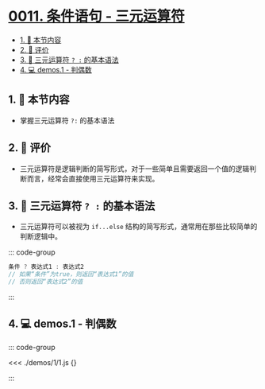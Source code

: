 # [0011. 条件语句 - 三元运算符](https://github.com/Tdahuyou/TNotes.javascript/tree/main/notes/0011.%20%E6%9D%A1%E4%BB%B6%E8%AF%AD%E5%8F%A5%20-%20%E4%B8%89%E5%85%83%E8%BF%90%E7%AE%97%E7%AC%A6)

<!-- region:toc -->

- [1. 🎯 本节内容](#1--本节内容)
- [2. 🫧 评价](#2--评价)
- [3. 📒 三元运算符 `? :` 的基本语法](#3--三元运算符---的基本语法)
- [4. 💻 demos.1 - 判偶数](#4--demos1---判偶数)

<!-- endregion:toc -->

## 1. 🎯 本节内容

- 掌握三元运算符 `?:` 的基本语法

## 2. 🫧 评价

- 三元运算符是逻辑判断的简写形式，对于一些简单且需要返回一个值的逻辑判断而言，经常会直接使用三元运算符来实现。

## 3. 📒 三元运算符 `? :` 的基本语法

- 三元运算符可以被视为 `if...else` 结构的简写形式，通常用在那些比较简单的判断逻辑中。

::: code-group

```javascript [? : 基本语法]
条件 ? 表达式1 : 表达式2
// 如果“条件”为true，则返回“表达式1”的值
// 否则返回“表达式2”的值
```

:::

## 4. 💻 demos.1 - 判偶数

::: code-group

<<< ./demos/1/1.js {}

:::
